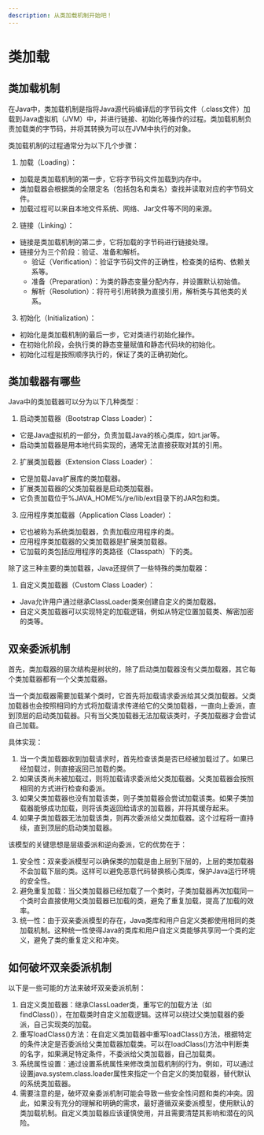 ```yaml
---
description: 从类加载机制开始吧！
---
```


# 类加载

## 类加载机制

在Java中，类加载机制是指将Java源代码编译后的字节码文件（.class文件）加载到Java虚拟机（JVM）中，并进行链接、初始化等操作的过程。类加载机制负责加载类的字节码，并将其转换为可以在JVM中执行的对象。

类加载机制的过程通常分为以下几个步骤：

1. 加载（Loading）：

* 加载是类加载机制的第一步，它将字节码文件加载到内存中。
* 类加载器会根据类的全限定名（包括包名和类名）查找并读取对应的字节码文件。
* 加载过程可以来自本地文件系统、网络、Jar文件等不同的来源。

2. 链接（Linking）：

* 链接是类加载机制的第二步，它将加载的字节码进行链接处理。
* 链接分为三个阶段：验证、准备和解析。
  * 验证（Verification）：验证字节码文件的正确性，检查类的结构、依赖关系等。
  * 准备（Preparation）：为类的静态变量分配内存，并设置默认初始值。
  * 解析（Resolution）：将符号引用转换为直接引用，解析类与其他类的关系。

3. 初始化（Initialization）：

* 初始化是类加载机制的最后一步，它对类进行初始化操作。
* 在初始化阶段，会执行类的静态变量赋值和静态代码块的初始化。
* 初始化过程是按照顺序执行的，保证了类的正确初始化。

## 类加载器有哪些

Java中的类加载器可以分为以下几种类型：

1. 启动类加载器（Bootstrap Class Loader）：

* 它是Java虚拟机的一部分，负责加载Java的核心类库，如rt.jar等。
* 启动类加载器是用本地代码实现的，通常无法直接获取对其的引用。

2. 扩展类加载器（Extension Class Loader）：

* 它是加载Java扩展库的类加载器。
* 扩展类加载器的父类加载器是启动类加载器。
* 它负责加载位于%JAVA\_HOME%/jre/lib/ext目录下的JAR包和类。

3. 应用程序类加载器（Application Class Loader）：

* 它也被称为系统类加载器，负责加载应用程序的类。
* 应用程序类加载器的父类加载器是扩展类加载器。
* 它加载的类包括应用程序的类路径（Classpath）下的类。

除了这三种主要的类加载器，Java还提供了一些特殊的类加载器：

1. 自定义类加载器（Custom Class Loader）：

* Java允许用户通过继承ClassLoader类来创建自定义的类加载器。
* 自定义类加载器可以实现特定的加载逻辑，例如从特定位置加载类、解密加密的类等。

## 双亲委派机制

首先，类加载器的层次结构是树状的，除了启动类加载器没有父类加载器，其它每个类加载器都有一个父类加载器。

当一个类加载器需要加载某个类时，它首先将加载请求委派给其父类加载器。父类加载器也会按照相同的方式将加载请求传递给它的父类加载器，一直向上委派，直到顶层的启动类加载器。只有当父类加载器无法加载该类时，子类加载器才会尝试自己加载。

具体实现：

1. 当一个类加载器收到加载请求时，首先检查该类是否已经被加载过了。如果已经加载过，则直接返回已加载的类。
2. 如果该类尚未被加载过，则将加载请求委派给父类加载器。父类加载器会按照相同的方式进行检查和委派。
3. 如果父类加载器也没有加载该类，则子类加载器会尝试加载该类。如果子类加载器能够成功加载，则将该类返回给请求的加载器，并将其缓存起来。
4. 如果子类加载器无法加载该类，则再次委派给父类加载器。这个过程将一直持续，直到顶层的启动类加载器。

该模型的关键思想是层级委派和逆向委派，它的优势在于：

1. 安全性：双亲委派模型可以确保类的加载是由上层到下层的，上层的类加载器不会加载下层的类。这样可以避免恶意代码替换核心类库，保护Java运行环境的安全性。
2. 避免重复加载：当父类加载器已经加载了一个类时，子类加载器再次加载同一个类时会直接使用父类加载器已加载的类，避免了重复加载，提高了加载的效率。
3. 统一性：由于双亲委派模型的存在，Java类库和用户自定义类都使用相同的类加载机制。这种统一性使得Java的类库和用户自定义类能够共享同一个类的定义，避免了类的重复定义和冲突。

## 如何破坏双亲委派机制

以下是一些可能的方法来破坏双亲委派机制：

1. 自定义类加载器：继承ClassLoader类，重写它的加载方法（如findClass()），在加载类时自定义加载逻辑。这样可以绕过父类加载器的委派，自己实现类的加载。
2. 重写loadClass()方法：在自定义类加载器中重写loadClass()方法，根据特定的条件决定是否委派给父类加载器加载类。可以在loadClass()方法中判断类的名字，如果满足特定条件，不委派给父类加载器，自己加载类。
3. 系统属性设置：通过设置系统属性来修改类加载机制的行为。例如，可以通过设置java.system.class.loader属性来指定一个自定义的类加载器，替代默认的系统类加载器。
4. 需要注意的是，破坏双亲委派机制可能会导致一些安全性问题和类的冲突。因此，如果没有充分的理解和明确的需求，最好遵循双亲委派模型，使用默认的类加载机制。自定义类加载器应该谨慎使用，并且需要清楚其影响和潜在的风险。

